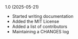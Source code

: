 1.0 (2025-05-21)

- Started writing documentation
- Added the MIT License
- Added a list of contributors
- Maintaining a CHANGES log

